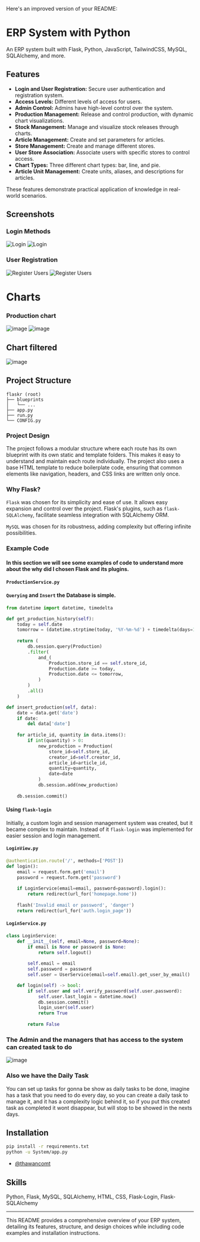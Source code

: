 
Here's an improved version of your README:

# ERP System with Python

An ERP system built with Flask, Python, JavaScript, TailwindCSS, MySQL, SQLAlchemy, and more.

## Features

- **Login and User Registration:** Secure user authentication and registration system.
- **Access Levels:** Different levels of access for users.
- **Admin Control:** Admins have high-level control over the system.
- **Production Management:** Release and control production, with dynamic chart visualizations.
- **Stock Management:** Manage and visualize stock releases through charts.
- **Article Management:** Create and set parameters for articles.
- **Store Management:** Create and manage different stores.
- **User Store Association:** Associate users with specific stores to control access.
- **Chart Types:** Three different chart types: bar, line, and pie.
- **Article Unit Management:** Create units, aliases, and descriptions for articles.

These features demonstrate practical application of knowledge in real-world scenarios.

## Screenshots

### Login Methods
![Login](https://github.com/thawancomt/Sistem-Store/assets/131563700/a2340d9e-cda0-4711-857c-b6eb3a8efa49)
![Login](https://github.com/thawancomt/Sistem-Store/assets/131563700/9f5924f2-6ef3-494c-b46b-6c7a9b3d4da2)

### User Registration
![Register Users](https://github.com/thawancomt/Sistem-Store/assets/131563700/cf58b0a8-6c34-4dd1-8c85-65c20c945c95)
![Register Users](https://github.com/thawancomt/Sistem-Store/assets/131563700/2c074932-6624-4481-943f-9434d6a8d56d)
# Charts

### Production chart
![image](https://github.com/thawancomt/Sistem-Store/assets/131563700/034d32b8-7ad5-48b8-9c17-febe0dd676f3)
![image](https://github.com/thawancomt/Sistem-Store/assets/131563700/435e5844-c5ef-4e06-b318-9c69b7ca45ee)

## Chart filtered
![image](https://github.com/thawancomt/Sistem-Store/assets/131563700/767298de-0e73-4f28-a6ca-4a72edeb36f3)
## Project Structure

```plaintext
flaskr (root)
├── blueprints
│   └── ...
├── app.py
├── run.py
└── CONFIG.py
```

### Project Design

The project follows a modular structure where each route has its own blueprint with its own static and template folders. This makes it easy to understand and maintain each route individually. The project also uses a base HTML template to reduce boilerplate code, ensuring that common elements like navigation, headers, and CSS links are written only once.

### Why Flask?

`Flask` was chosen for its simplicity and ease of use. It allows easy expansion and control over the project. Flask's plugins, such as `flask-SQLAlchemy`, facilitate seamless integration with SQLAlchemy ORM. 

`MySQL` was chosen for its robustness, adding complexity but offering infinite possibilities.

### Example Code
#### In this section we will see some examples of code to understand more about the why did I chosen Flask and its plugins.

#### `ProductionService.py`

#### `Querying` and `Insert` the Database is simple.

```python
from datetime import datetime, timedelta

def get_production_history(self):
    today = self.date
    tomorrow = (datetime.strptime(today, '%Y-%m-%d') + timedelta(days=1))
    
    return (
        db.session.query(Production)
        .filter(
            and_(
                Production.store_id == self.store_id,
                Production.date >= today,
                Production.date <= tomorrow,
            )
        )
        .all()
    )

def insert_production(self, data):
    date = data.get('date')
    if date:
        del data['date']
        
    for article_id, quantity in data.items():
        if int(quantity) > 0:
            new_production = Production(
                store_id=self.store_id,
                creator_id=self.creator_id,
                article_id=article_id,
                quantity=quantity,
                date=date
            )
            db.session.add(new_production)
            
    db.session.commit()
```

#### Using `flask-login`

Initially, a custom login and session management system was created, but it became complex to maintain. Instead of it `flask-login` was implemented for easier session and login management.

#### `LoginView.py`

```python
@authentication.route('/', methods=['POST'])
def login():
    email = request.form.get('email')
    password = request.form.get('password')
    
    if LoginService(email=email, password=password).login():
        return redirect(url_for('homepage.home'))
    
    flash('Invalid email or password', 'danger')
    return redirect(url_for('auth.login_page'))
```

#### `LoginService.py`

```python
class LoginService:
    def __init__(self, email=None, password=None):
        if email is None or password is None:
            return self.logout()
        
        self.email = email
        self.password = password
        self.user = UserService(email=self.email).get_user_by_email()

    def login(self) -> bool:
        if self.user and self.verify_password(self.user.password):
            self.user.last_login = datetime.now()
            db.session.commit()
            login_user(self.user)
            return True
        
        return False
```
### The Admin and the managers that has access to the system can created task to do
![image](https://github.com/thawancomt/Sistem-Store/assets/131563700/5897e1fc-a43d-4c4b-a3fc-391c33e4d581)

### Also we have the Daily Task
You can set up tasks for gonna be show as daily tasks to be done, imagine has a task that you need to do every day, so you can create a daily task to manage it, and it has a complexity logic behind it, so if you put this created task as completed it wont disappear, but will stop to be showed in the nexts days.


## Installation

```bash
pip install -r requirements.txt
python -u System/app.py
```

- [@thawancomt](https://www.github.com/thawancomt)

## Skills

Python, Flask, MySQL, SQLAlchemy, HTML, CSS, Flask-Login, Flask-SQLAlchemy

---

This README provides a comprehensive overview of your ERP system, detailing its features, structure, and design choices while including code examples and installation instructions.
